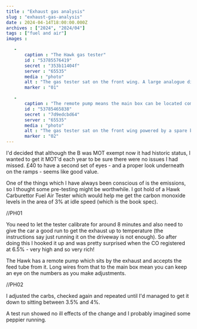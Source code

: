 ```yaml
---
title : "Exhaust gas analysis"
slug : "exhaust-gas-analysis"
date : 2024-04-14T18:00:00.000Z
archives : ["2024", "2024/04"]
tags : ["fuel and air"]
images :

   -
       caption : "The Hawk gas tester"
       id : "53785576419"
       secret : "353b11404f"
       server : "65535"
       media : "photo"
       alt : "The gas tester sat on the front wing. A large analogue dial shows the reading from lean to rich."
       marker : "01"

   -
       caption : "The remote pump means the main box can be located comfortably"
       id : "53785465838"
       secret : "7d9edcbd64"
       server : "65535"
       media : "photo"
       alt : "The gas tester sat on the front wing powered by a spare battery on the ground. Wires lead to the rear of the car where the pump is located."
       marker : "02"
---
```


I'd decided that although the B was MOT exempt now it had historic status, I wanted to get it MOT'd each year to be sure there were no issues I had missed. £40 to have a second set of eyes - and a proper look underneath on the ramps - seems like good value.

One of the things which I have always been conscious of is the emissions, so I thought some pre-testing might be worthwhile. I got hold of a Hawk Carburettor Fuel Air Tester which would help me get the carbon monoxide levels in the area of 3% at idle speed (which is the book spec).

<div class="photoinsert">
 //PH01
</div>

You need to let the tester calibrate for around 8 minutes and also need to give the car a good run to get the exhaust up to temperature (the instructions say just running it on the driveway is not enough). So after doing this I hooked it up and was pretty surprised when the CO registered at 6.5% - very high and so very rich!

The Hawk has a remote pump which sits by the exhaust and accepts the feed tube from it. Long wires from that to the main box mean you can keep an eye on the numbers as you make adjustments.

<div class="photoinsert">
 //PH02
</div>

I adjusted the carbs, checked again and repeated until I'd managed to get it down to sitting between 3.5% and 4%.

A test run showed no ill effects of the change and I probably imagined some peppier running.
